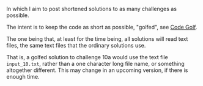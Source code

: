 In which I aim to post shortened solutions to as many challenges as possible.

The intent is to keep the code as short as possible, "golfed", see [Code Golf](https://en.wikipedia.org/wiki/Code_golf).

The one being that, at least for the time being, all solutions will read text files, the same text files that the ordinary solutions use.

That is, a golfed solution to challenge 10a would use the text file `input_10.txt`, rather than a one character long file name, or something altogether different. This may change in an upcoming version, if there is enough time.